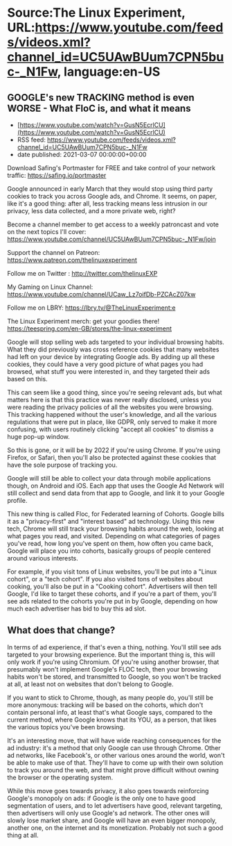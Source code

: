 # Source:The Linux Experiment, URL:https://www.youtube.com/feeds/videos.xml?channel_id=UC5UAwBUum7CPN5buc-_N1Fw, language:en-US

## GOOGLE's new TRACKING method is even WORSE - What FloC is, and what it means
 - [https://www.youtube.com/watch?v=GusN5EcrlCU](https://www.youtube.com/watch?v=GusN5EcrlCU)
 - RSS feed: https://www.youtube.com/feeds/videos.xml?channel_id=UC5UAwBUum7CPN5buc-_N1Fw
 - date published: 2021-03-07 00:00:00+00:00

Download Safing's Portmaster for FREE and take control of your network traffic: https://safing.io/portmaster


Google announced in early March that they would stop using third party cookies to track you across Google ads, and Chrome. It seems, on paper, like it's a good thing: after all, less tracking means less intrusion in our privacy, less data collected, and a more private web, right?

Become a channel member to get access to a weekly patroncast and vote on the next topics I'll cover:
https://www.youtube.com/channel/UC5UAwBUum7CPN5buc-_N1Fw/join


Support the channel on Patreon: 
https://www.patreon.com/thelinuxexperiment

Follow me on Twitter : http://twitter.com/thelinuxEXP

My Gaming on Linux Channel: https://www.youtube.com/channel/UCaw_Lz7oifDb-PZCAcZ07kw

Follow me on LBRY: https://lbry.tv/@TheLinuxExperiment:e

The Linux Experiment merch: get your goodies there! https://teespring.com/en-GB/stores/the-linux-experiment


Google will stop selling web ads targeted to your individual browsing habits. What they did previously was cross reference cookies that many websites had left on your device by integrating Google ads. By adding up all these cookies, they could have a very good picture of what pages you had browsed, what stuff you were interested in, and they targeted their ads based on this.

This can seem like a good thing, since you're seeing relevant ads, but what matters here is that this practice was never really disclosed, unless you were reading the privacy policies of all the websites you were browsing. This tracking happened without the user's knowledge, and all the various regulations that were put in place, like GDPR, only served to make it more confusing, with users routinely clicking "accept all cookies" to dismiss a huge pop-up window.

So this is gone, or it will be by 2022 if you're using Chrome. If you're using Firefox, or Safari, then you'll also be protected against these cookies that have the sole purpose of tracking you.

Google will still be able to collect your data through mobile applications though, on Android and iOS. Each app that uses the Google Ad Network will still collect and send data from that app to Google, and link it to your Google profile.

This new thing is called Floc, for Federated learning of Cohorts. Google bills it as a "privacy-first" and "interest based" ad technology.
Using this new tech, Chrome will still track your browsing habits around the web, looking at what pages you read, and visited. Depending on what categories of pages you've read, how long you've spent on them, how often you came back, Google will place you into cohorts, basically groups of people centered around various interests.

For example, if you visit tons of Linux websites, you'll be put into a "Linux cohort", or a "tech cohort". If you also visited tons of websites about cooking, you'll also be put in a "Cooking cohort". Advertisers will then tell Google, I'd like to target these cohorts, and if you're a part of them, you'll see ads related to the cohorts you're put in by Google, depending on how much each advertiser has bid to buy this ad slot.

## What does that change?

In terms of ad experience, if that's even a thing, nothing. You'll still see ads targeted to your browsing experience. But the important thing is, this will only work if you're using Chromium. Of you're using another browser, that presumably won't implement Google's FLOC tech, then your browsing habits won't be stored, and transmitted to Google, so you won't be tracked at all, at least not on websites that don't belong to Google.

If you want to stick to Chrome, though, as many people do, you'll still be more anonymous: tracking will be based on the cohorts, which don't contain personal info, at least that's what Google says, compared to the current method, where Google knows that its YOU, as a person, that likes the various topics you've been browsing.


It's an interesting move, that will have wide reaching consequences for the ad industry: it's a method that only Google can use through Chrome. Other ad networks, like Facebook's, or other various ones around the world, won't be able to make use of that. They'll have to come up with their own solution to track you around the web, and that might prove difficult without owning the browser or the operating system.

While this move goes towards privacy, it also goes towards reinforcing Google's monopoly on ads: if Google is the only one to have good segmentation of users, and to let advertisers have good, relevant targeting, then advertisers will only use Google's ad network. The other ones will slowly lose market share, and Google will have an even bigger monopoly, another one, on the internet and its monetization. Probably not such a good thing at all.


